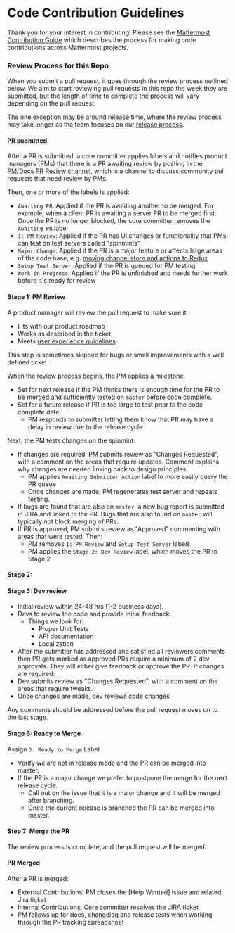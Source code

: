 # Code Contribution Guidelines

Thank you for your interest in contributing! Please see the [Mattermost Contribution Guide](http://docs.mattermost.com/developer/contribution-guide.html) which describes the process for making code contributions across Mattermost projects.

### Review Process for this Repo

When you submit a pull request, it goes through the review process outlined below. We aim to start reviewing pull requests in this repo the week they are submitted, but the length of time to complete the process will vary depending on the pull request.

The one exception may be around release time, where the review process may take longer as the team focuses on our [release process](https://docs.mattermost.com/process/release-process.html).

#### PR submitted

After a PR is submitted, a core committer applies labels and notifies product managers (PMs) that there is a PR awaiting review by posting in the [PM/Docs PR Review channel](https://pre-release.mattermost.com/core/channels/pmdocs-pr-review-pub), which is a channel to discuss community pull requests that need review by PMs.

Then, one or more of the labels is applied:
 - `Awaiting PR`: Applied if the PR is awaiting another to be merged. For example, when a client PR is awaiting a server PR to be merged first. Once the PR is no longer blocked, the core committer removes the `Awaiting PR` label
 - `1: PM Review`: Applied if the PR has UI changes or functionality that PMs can test on test servers called "spinmints"
 - `Major Change`: Applied if the PR is a major feature or affects large areas of the code base, e.g. [moving channel store and actions to Redux](https://github.com/mattermost/platform/pull/6235)
 - `Setup Test Server`: Applied if the PR is queued for PM testing
 - `Work in Progress`: Applied if the PR is unfinished and needs further work before it's ready for review

#### Stage 1: PM Review

A product manager will review the pull request to make sure it:

 - Fits with our product roadmap
 - Works as described in the ticket
 - Meets [user experience guidelines](https://docs.mattermost.com/developer/fx-guidelines.html)

This step is sometimes skipped for bugs or small improvements with a well defined ticket.

When the review process begins, the PM applies a milestone:
 - Set for next release if the PM thinks there is enough time for the PR to be merged and sufficiently tested on `master` before code complete.
 - Set for a future release if PR is too large to test prior to the code complete date
   - PM responds to submitter letting them know that PR may have a delay in review due to the release cycle

Next, the PM tests changes on the spinmint:
 - If changes are required, PM submits review as "Changes Requested", with a comment on the areas that require updates. Comment explains why changes are needed linking back to design principles.
   - PM applies `Awaiting Submitter Action` label to more easily query the PR queue
   - Once changes are made, PM regenerates test server and repeats testing.
 - If bugs are found that are also on `master`, a new bug report is submitted in JIRA and linked to the PR. Bugs that are also found on `master` will typically not block merging of PRs.
 - If PR is approved, PM submits review as "Approved" commenting with areas that were tested. Then:
   - PM removes `1: PM Review` and `Setup Test Server` labels
   - PM applies the `Stage 2: Dev Review` label, which moves the PR to Stage 2

#### Stage 2: 


#### Stage 5: Dev review

 - Initial review within 24-48 hrs (1-2 business days).
 - Devs to review the code and provide initial feedback.
   - Things we look for:
     - Proper Unit Tests
     - API documentation
     - Localization
 - After the submitter has addressed and satisfied all reviewers comments then PR gets marked as approved
PRs require a minimum of 2 dev approvals. They will either give feedback or approve the PR. If changes are required:
 - Dev submits review as "Changes Requested", with a comment on the areas that require tweaks.
 - Once changes are made, dev reviews code changes

Any comments should be addressed before the pull request moves on to the last stage.

#### Stage 6: Ready to Merge

Assign `3: Ready to Merge` Label
 - Verify we are not in release mode and the PR can be merged into master.
 - If the PR is a major change we prefer to postpone the merge for the next release cycle.
   - Call out on the issue that it is a major change and it will be merged after branching.
   - Once the current release is branched the PR can be merged into master.

#### Step 7: Merge the PR

The review process is complete, and the pull request will be merged.

#### PR Merged

After a PR is merged:
- External Contributions: PM closes the [Help Wanted] issue and related Jira ticket
- Internal Contributions: Core committer resolves the JIRA ticket
- PM follows up for docs, changelog and release tests when working through the PR tracking spreadsheet
